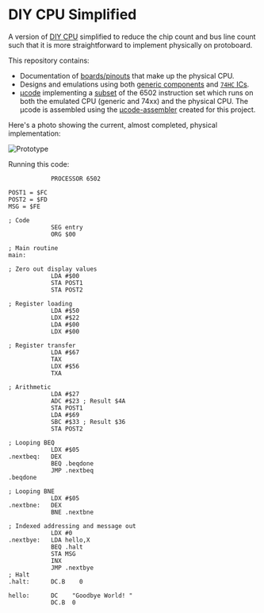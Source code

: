 # DIY CPU Simplified

A version of [DIY CPU](https://github.com/skagra/diy-cpu-meta) simplified to reduce the chip count and bus line count such that it is more straightforward to
implement physically on protoboard.

This repository contains:

* Documentation of [boards/pinouts](docs/boards.md) that make up the physical CPU.
* Designs and emulations using both [generic components](designs/generic/) and [`74HC` ICs](designs/74x/).
* [μcode](ucode) implementing a [subset](docs/implemented.md) of the 6502 instruction set which runs on both the emulated CPU (generic and 74xx) and the physical CPU.  The μcode is assembled using the [μcode-assembler](https://github.com/skagra/diy-cpu-uc-assembler) created for this project. 

Here's a photo showing the current, almost completed, physical implementation:

![Prototype](docs/Prototype.png)

Running this code:

```Assembly
            PROCESSOR 6502

POST1 = $FC
POST2 = $FD
MSG = $FE

; Code
            SEG entry
            ORG $00

; Main routine
main:       

; Zero out display values
            LDA #$00
            STA POST1
            STA POST2

; Register loading
            LDA #$50
            LDX #$22
            LDA #$00
            LDX #$00

; Register transfer
            LDA #$67
            TAX
            LDX #$56
            TXA

; Arithmetic
            LDA #$27
            ADC #$23 ; Result $4A
            STA POST1
            LDA #$69
            SBC #$33 ; Result $36
            STA POST2

; Looping BEQ
            LDX #$05
.nextbeq:   DEX
            BEQ .beqdone
            JMP .nextbeq
.beqdone

; Looping BNE
            LDX #$05
.nextbne:   DEX
            BNE .nextbne

; Indexed addressing and message out
            LDX #0
.nextbye:   LDA hello,X
            BEQ .halt
            STA MSG
            INX 
            JMP .nextbye
; Halt
.halt:      DC.B    0

hello:      DC    "Goodbye World! " 
            DC.B  0
```